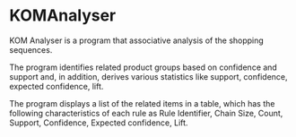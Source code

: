 # KOMAnalyser

KOM Analyser is a program that associative analysis of the shopping sequences.

The program identifies related product groups based on confidence and support and, in addition, 
derives various statistics like support, confidence, expected confidence, lift. 

The program displays a list of the related items in a table, which has the following 
characteristics of each rule as Rule Identifier, Chain Size, Count, Support, Confidence, 
Expected confidence, Lift. 
